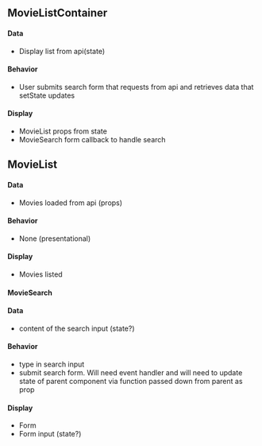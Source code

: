 ## MovieListContainer

#### Data
- Display list from api(state)

#### Behavior
- User submits search form that requests from api and retrieves data that setState updates

#### Display
- MovieList props from state
- MovieSearch form callback to handle search

## MovieList

#### Data
- Movies loaded from api (props)

#### Behavior
- None (presentational)

#### Display
- Movies listed

#### MovieSearch

#### Data
- content of the search input (state?)

#### Behavior
- type in search input
- submit search form. Will need event handler and will need to update state of parent component via function passed down from parent as prop

#### Display
- Form
- Form input (state?)



